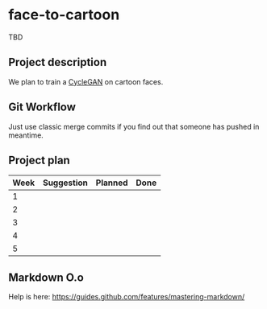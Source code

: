 # face-to-cartoon
TBD

## Project description
We plan to train a [CycleGAN](https://junyanz.github.io/CycleGAN/) on cartoon faces.

## Git Workflow
Just use classic merge commits if you find out that someone has pushed in meantime.

## Project plan
| Week 	| Suggestion 	| Planned 	| Done 	|
|------	|------------	|---------	|------	|
| 1    	|            	|         	|      	|
| 2    	|            	|         	|      	|
| 3    	|            	|         	|      	|
| 4    	|            	|         	|      	|
| 5    	|            	|         	|      	|

## Markdown O.o
Help is here: https://guides.github.com/features/mastering-markdown/


